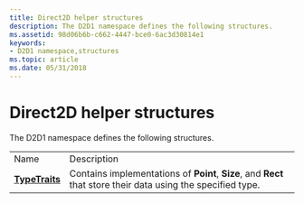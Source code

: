 ```yaml
---
title: Direct2D helper structures
description: The D2D1 namespace defines the following structures.
ms.assetid: 98d06b6b-c662-4447-bce0-6ac3d30814e1
keywords:
- D2D1 namespace,structures
ms.topic: article
ms.date: 05/31/2018
---
```


# Direct2D helper structures

The D2D1 namespace defines the following structures.



|                                                 |                                                                                                               |
|-------------------------------------------------|---------------------------------------------------------------------------------------------------------------|
| Name                                            | Description                                                                                                   |
| [**TypeTraits<Type>**](https://msdn.microsoft.com/library/Dd317123(v=VS.85).aspx) | Contains implementations of **Point**, **Size**, and **Rect** that store their data using the specified type. |



 

 

 




